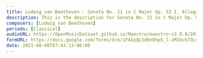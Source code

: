 ```yaml
---
title: Ludwig van Beethoven - Sonata No. 21 in C Major Op. 53 I. Allegro con brio (6)
description: This is the description for Sonata No. 21 in C Major Op. 53 I. Allegro con brio by Ludwig van Beethoven
composers: [Ludwig van Beethoven]
periods: [Classical]
audioURL: https://OpenMusicDataset.github.io/Maestro/maestro-v3.0.0/2015/MIDI-Unprocessed_R1_D1-1-8_mid--AUDIO-from_mp3_07_R1_2015_wav--2.midi
formURL: https://docs.google.com/forms/d/e/1FAIpQLSd6n9hp5_l-zM1UuS73Lm64vsk1Xq2KSqwoJ67z4aSWtPeK4w/viewform
date: 2021-08-08T07:43:13-06:00
---
```


